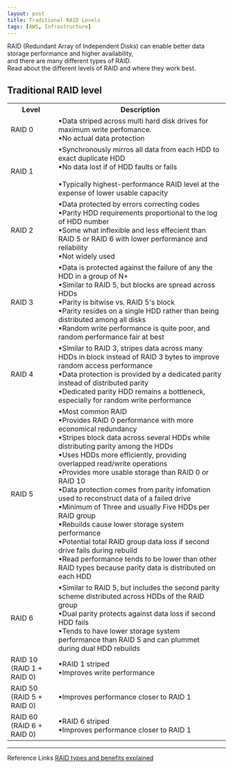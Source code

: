```yaml
---
layout: post
title: Traditional RAID Levels
tags: [AWS, Infrastructure]
--- 
```


RAID (Redundant Array of Independent Disks) can enable better data storage performance and higher availability,  
and there are many different types of RAID.  
Read about the different levels of RAID and where they work best.

## Traditional RAID level
<table>
  <tr>
    <th>Level</th>
    <th>Description</th>
  </tr>
  <body>
  <tr>
    <td>RAID 0</td>
    <td>
      <div>
      &#9642;Data striped across multi hard disk drives for maximum write perfomance.<br/>
      &#9642;No actual data protection<br/>
      </div>
    </td>
  </tr>
  <tr>
    <td>RAID 1</td>
    <td>
      <div>
      &#9642;Synchronously mirros all data from each HDD to exact duplicate HDD<br/>
      &#9642;No data lost if of HDD faults or fails<br/><br/>
      &#9642;Typically highest-performance RAID level at the expense of lower usable capacity <br/>
      </div>
    </td>
  </tr>  
  <tr>
    <td>RAID 2</td>
    <td>
      <div>
      &#9642;Data protected by errors correcting codes  <br/>
      &#9642;Parity HDD requirements proportional to the log of HDD number  <br/>
      &#9642;Some what inflexible and less effecient than RAID 5 or RAID 6 with lower performance and reliability  <br/>
      &#9642;Not widely used    <br/>
      </div>
    </td>
  </tr> 
  <tr>
    <td>RAID 3</td>
    <td>
      <div>
      &#9642;Data is protected against the failure of any the HDD in a group of N+  <br/>
      &#9642;Similar to RAID 5, but blocks are spread across HDDs  <br/>
      &#9642;Parity is bitwise vs. RAID 5's block  <br/>
      &#9642;Parity resides on a single HDD rather than being distributed among all disks  <br/>
      &#9642;Random write performance is quite poor, and random performance fair at best  <br/>
      </div>
    </td>
  </tr> 
  <tr>
    <td>RAID 4</td>
    <td>
      <div>
      &#9642;Similar to RAID 3, stripes data across many HDDs in block instead of RAID 3 bytes to improve random access performance <br/>
      &#9642;Data protection is provided by a dedicated parity instead of distributed parity <br/>
      &#9642;Dedicated parity HDD remains a bottleneck, especially for random write performance  <br/>
      </div>
    </td>
  </tr> 
  <tr>
    <td>RAID 5</td>
    <td>
      <div>
      &#9642;Most common RAID<br/>
      &#9642;Provides RAID 0 performance with more economical redundancy <br/>
      &#9642;Stripes block data across several HDDs while distributing parity among the HDDs<br/>
      &#9642;Uses HDDs more efficiently, providing overlapped read/write operations<br/>
      &#9642;Provides more usable storage than RAID 0 or RAID 10<br/>
      &#9642;Data protection comes from parity infomation used to reconstruct data of a failed drive<br/>
      &#9642;Minimum of Three and usually Five HDDs per RAID group<br/>
      &#9642;Rebuilds cause lower storage system performance <br/>
      &#9642;Potential total RAID group data loss if second drive fails during rebuild<br/>
      &#9642;Read performance tends to be lower than other RAID types because parity data is distributed on each HDD <br/>
      </div>
    </td>
  </tr> 
  <tr>
    <td>RAID 6</td>
    <td>
      <div>
      &#9642;Similar to RAID 5, but includes the second parity scheme distributed across HDDs of the RAID group<br/>
      &#9642;Dual parity protects against data loss if second HDD fails<br/>
      &#9642;Tends to have lower storage system performance than RAID 5 and can plummet during dual HDD rebuilds <br/>
      </div>
    </td>
  </tr> 
  <tr>
    <td>RAID 10 (RAID 1 + RAID 0)</td>
    <td>
      <div>
      &#9642;RAID 1 striped <br/>
      &#9642;Improves write performance <br/>
      </div>
    </td>
  </tr> 
  <tr>
    <td>RAID 50 (RAID 5 + RAID 0)</td>
    <td>
      <div>
      &#9642;Improves performance closer to RAID 1 <br/>
      </div>
    </td>
  </tr> 
  <tr>
    <td>RAID 60 (RAID 6 + RAID 0)</td>
    <td>
      <div>
      &#9642;RAID 6 striped<br/>
      &#9642;Improves performance closer to RAID 1<br/>
      </div>
    </td>
  </tr> 
  </body>
</table>

---
Reference Links
[RAID types and benefits explained](https://searchstorage.techtarget.com/answer/RAID-types-and-benefits-explained)

        

